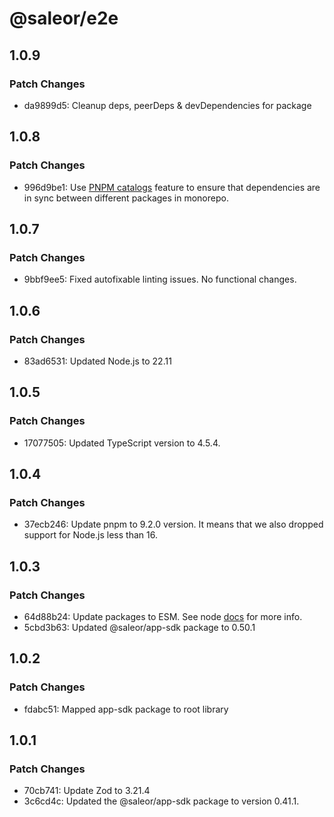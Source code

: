 # @saleor/e2e

## 1.0.9

### Patch Changes

- da9899d5: Cleanup deps, peerDeps & devDependencies for package

## 1.0.8

### Patch Changes

- 996d9be1: Use [PNPM catalogs](https://pnpm.io/catalogs) feature to ensure that dependencies are in sync between different packages in monorepo.

## 1.0.7

### Patch Changes

- 9bbf9ee5: Fixed autofixable linting issues. No functional changes.

## 1.0.6

### Patch Changes

- 83ad6531: Updated Node.js to 22.11

## 1.0.5

### Patch Changes

- 17077505: Updated TypeScript version to 4.5.4.

## 1.0.4

### Patch Changes

- 37ecb246: Update pnpm to 9.2.0 version. It means that we also dropped support for Node.js less than 16.

## 1.0.3

### Patch Changes

- 64d88b24: Update packages to ESM. See node [docs](https://nodejs.org/api/esm.html) for more info.
- 5cbd3b63: Updated @saleor/app-sdk package to 0.50.1

## 1.0.2

### Patch Changes

- fdabc51: Mapped app-sdk package to root library

## 1.0.1

### Patch Changes

- 70cb741: Update Zod to 3.21.4
- 3c6cd4c: Updated the @saleor/app-sdk package to version 0.41.1.
